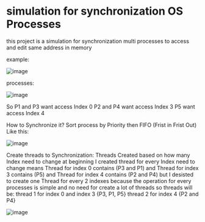 # simulation for synchronization OS Processes

this project is a simulation for synchronization multi processes to access and edit same address in memory

example:

![image](https://github.com/Abdelrahman-Elsayed-2001/simulation-for-synchronization-OS-Processes/assets/83625415/a80be70b-215d-4b01-8f7e-fe187fd33a2d)


processes:

![image](https://github.com/Abdelrahman-Elsayed-2001/simulation-for-synchronization-OS-Processes/assets/83625415/e432cb57-253e-42c2-bc7a-c3c9659f9a56)


So 
P1 and P3 want access Index 0
P2 and P4 want access Index 3
P5 want access Index 4

How to Synchronize it?
Sort process by Priority then FIFO (Frist in Frist Out)
Like this:

![image](https://github.com/Abdelrahman-Elsayed-2001/simulation-for-synchronization-OS-Processes/assets/83625415/6a6b0b46-814c-4adb-98b5-3cede61db30a)



Create threads to Synchronization:
Threads Created based on how many Index need to change 
at beginning I created thread for every Index need to change
means Thread for index 0 contains (P3 and P1)
and Thread for index 3 contains (P5)
and Thread for index 4 contains (P2 and P4)
but I desisted to create one Thread for every 2 indexes because the operation for every processes is simple and no need for create a lot of threads
so threads will be:
thread 1 for index 0 and index 3 {P3, P1, P5}
thread 2 for index 4 {P2 and P4}

![image](https://github.com/Abdelrahman-Elsayed-2001/simulation-for-synchronization-OS-Processes/assets/83625415/b290c73c-f7cf-490e-b1ec-a370dfdfc405)





